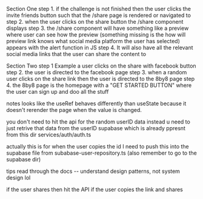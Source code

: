 Section One 
step 1. if the challenge is not  finished then the user clicks the invite friends button such that the /share page is rendered or navigated to 
step 2. when the user clicks on the share button the /share component displays 
step 3. the /share component will have something like a preview where user can see how the preview (something missing is the how will preview link knows what social media platform the user has selected) appears with the alert function in JS 
step 4. It will also have all the relevant social media links that the user can share the content to

Section Two 
step 1 Example a user clicks on the share with facebook button 
step 2.  the user is directed to the facebook page 
step 3. when a random user clicks on the share link then the user is directed to the 8by8 page 
step 4. the 8by8 page is the homepage with a "GET STARTED BUTTON" where the user can sign up and doo all the stuff 

notes 
looks like the useRef behaves differently than useState because it doesn't rerender the page when the value is changed. 


you don't need to hit the api for the random userID data instead u need to just retrive that data from the userID supabase which is already ppresnt from this dir services/auth/auth.ts


actually this is for when the user copies the id I need to push this into the supabase file from subabase-user-repository.ts   (also remember to go to the supabase dir)

tips read through the docs -- understand design patterns, not system design lol 


if the user shares then hit the API
if the user copies the link and shares 
